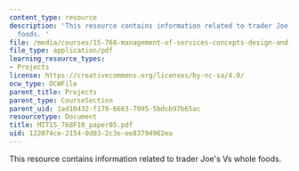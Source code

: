 ```yaml
---
content_type: resource
description: 'This resource contains information related to trader Joe''s Vs whole
  foods. '
file: /media/courses/15-768-management-of-services-concepts-design-and-delivery-fall-2010/122074ce21540d032c3eee83794962ea_MIT15_768F10_paper05.pdf
file_type: application/pdf
learning_resource_types:
- Projects
license: https://creativecommons.org/licenses/by-nc-sa/4.0/
ocw_type: OCWFile
parent_title: Projects
parent_type: CourseSection
parent_uid: 1ad10432-f179-6663-7995-5bdcb97b65ac
resourcetype: Document
title: MIT15_768F10_paper05.pdf
uid: 122074ce-2154-0d03-2c3e-ee83794962ea
---
```

This resource contains information related to trader Joe's Vs whole foods. 